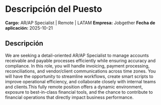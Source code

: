 # Descripción del Puesto

**Cargo:** AR/AP Specialist | Remote | LATAM
**Empresa:** Jobgether
**Fecha de aplicación:** 2025-10-21

## Descripción

We are seeking a detail-oriented AR/AP Specialist to manage accounts receivable and payable processes efficiently while ensuring accuracy and compliance. In this role, you will handle invoicing, payment processing, reconciliations, and vendor/client communications across time zones. You will have the opportunity to streamline workflows, create smart scripts to improve operational efficiency, and collaborate closely with internal teams and clients.This fully remote position offers a dynamic environment, exposure to best-in-class financial tools, and the chance to contribute to financial operations that directly impact business performance.
